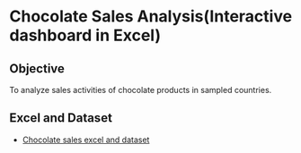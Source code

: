 # Chocolate Sales Analysis(Interactive dashboard in Excel)
## Objective
To analyze sales activities of chocolate products in sampled countries.

## Excel and Dataset
- <a href="https://github.com/ume-okechukwu-ochomma/Chocolate-Sales-/blob/main/Chocolate%20Sales.xlsx">Chocolate sales excel and dataset</a>
